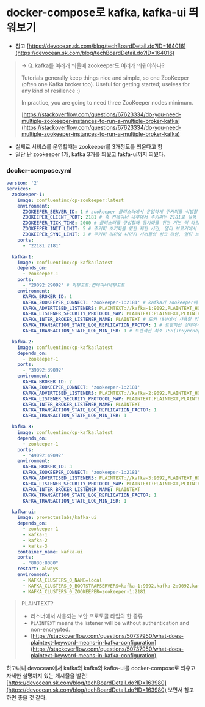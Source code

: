 # docker-compose로 kafka, kafka-ui 띄워보기

- 참고
[https://devocean.sk.com/blog/techBoardDetail.do?ID=164016](https://devocean.sk.com/blog/techBoardDetail.do?ID=164016)

>→ Q. kafka를 여러개 띄울때 zookeeper도 여러개 띄워야하나?
>
> Tutorials generally keep things nice and simple, so one ZooKeeper (often one Kafka broker too). Useful for getting started; useless for any kind of resilience :)
> 
> 
> In practice, you are going to need three ZooKeeper nodes minimum.
> 
> [https://stackoverflow.com/questions/67623334/do-you-need-multiple-zookeeper-instances-to-run-a-multiple-broker-kafka](https://stackoverflow.com/questions/67623334/do-you-need-multiple-zookeeper-instances-to-run-a-multiple-broker-kafka)
> 
- 실제로 서비스를 운영할때는 zookeeper를 3개정도를 띄운다고 함
- 일단 난 zookeeper 1개, kafka 3개를 띄웠고 fakfa-ui까지 띄웠다.

### docker-compose.yml

```yml
version: '2'
services:
  zookeeper-1:
    image: confluentinc/cp-zookeeper:latest
    environment:
      ZOOKEEPER_SERVER_ID: 1 # zookeeper 클러스터에서 유일하게 주키퍼를 식별할 아이디
      ZOOKEEPER_CLIENT_PORT: 2181 # 즉 컨테이너 내부에서 주키퍼는 2181로 실행
      ZOOKEEPER_TICK_TIME: 2000 # 클러스터를 구성할때 동기화를 위한 기본 틱 타임. 단위는 ms
      ZOOKEEPER_INIT_LIMIT: 5 # 주키퍼 초기화를 위한 제한 시간, 멀티 브로커에서 유효
      ZOOKEEPER_SYNC_LIMIT: 2 # 주키퍼 리더와 나머지 서버들의 싱크 타임, 멀티 브로커에서 유효 
    ports:
      - "22181:2181"

  kafka-1:
    image: confluentinc/cp-kafka:latest
    depends_on:
      - zookeeper-1
    ports:
      - "29092:29092" # 외부포트:컨테이너내부포트
    environment:
      KAFKA_BROKER_ID: 1
      KAFKA_ZOOKEEPER_CONNECT: 'zookeeper-1:2181' # kafka가 zookeeper에 커넥션하기 위한 대상
      KAFKA_ADVERTISED_LISTENERS: PLAINTEXT://kafka-1:9092,PLAINTEXT_HOST://localhost:29092 # 외부에서 접속하기 위한 리스너 설정
      KAFKA_LISTENER_SECURITY_PROTOCOL_MAP: PLAINTEXT:PLAINTEXT,PLAINTEXT_HOST:PLAINTEXT # 보안을 위한 프로토콜 매핑
      KAFKA_INTER_BROKER_LISTENER_NAME: PLAINTEXT # 도커 내부에서 사용할 리스너 이름을 지정
      KAFKA_TRANSACTION_STATE_LOG_REPLICATION_FACTOR: 1 # 트랜잭션 상태에서 복제 계수를 지정
      KAFKA_TRANSACTION_STATE_LOG_MIN_ISR: 1 # 트랜잭션 최소 ISR(InSyncReplicas 설정) 을 지정

  kafka-2:
    image: confluentinc/cp-kafka:latest
    depends_on:
      - zookeeper-1
    ports:
      - "39092:39092"
    environment:
      KAFKA_BROKER_ID: 2
      KAFKA_ZOOKEEPER_CONNECT: 'zookeeper-1:2181'
      KAFKA_ADVERTISED_LISTENERS: PLAINTEXT://kafka-2:9092,PLAINTEXT_HOST://localhost:39092
      KAFKA_LISTENER_SECURITY_PROTOCOL_MAP: PLAINTEXT:PLAINTEXT,PLAINTEXT_HOST:PLAINTEXT
      KAFKA_INTER_BROKER_LISTENER_NAME: PLAINTEXT
      KAFKA_TRANSACTION_STATE_LOG_REPLICATION_FACTOR: 1
      KAFKA_TRANSACTION_STATE_LOG_MIN_ISR: 1

  kafka-3:
    image: confluentinc/cp-kafka:latest
    depends_on:
      - zookeeper-1
    ports:
      - "49092:49092"
    environment:
      KAFKA_BROKER_ID: 3
      KAFKA_ZOOKEEPER_CONNECT: 'zookeeper-1:2181'
      KAFKA_ADVERTISED_LISTENERS: PLAINTEXT://kafka-3:9092,PLAINTEXT_HOST://localhost:49092
      KAFKA_LISTENER_SECURITY_PROTOCOL_MAP: PLAINTEXT:PLAINTEXT,PLAINTEXT_HOST:PLAINTEXT
      KAFKA_INTER_BROKER_LISTENER_NAME: PLAINTEXT
      KAFKA_TRANSACTION_STATE_LOG_REPLICATION_FACTOR: 1
      KAFKA_TRANSACTION_STATE_LOG_MIN_ISR: 1

  kafka-ui:
    image: provectuslabs/kafka-ui
    depends_on:
      - zookeeper-1
      - kafka-1
      - kafka-2
      - kafka-3
    container_name: kafka-ui
    ports:
      - "8080:8080"
    restart: always
    environment:
      - KAFKA_CLUSTERS_0_NAME=local
      - KAFKA_CLUSTERS_0_BOOTSTRAPSERVERS=kafka-1:9092,kafka-2:9092,kafka-3:9092
      - KAFKA_CLUSTERS_0_ZOOKEEPER=zookeeper-1:2181
```

> PLAINTEXT?
>   - 리스너에서 사용되는 보안 프로토콜 타입의 한 종류
>   - `PLAINTEXT` means the listener will be without authentication and non-encrypted.
>   - [https://stackoverflow.com/questions/50737950/what-does-plaintext-keyword-means-in-kafka-configuration](https://stackoverflow.com/questions/50737950/what-does-plaintext-keyword-means-in-kafka-configuration)


하고나니 devocean에서 kafka와 kafka와 kafka-ui를 docker-compose로 띄우고 자세한 설명까지 있는 게시물을 발견!
[https://devocean.sk.com/blog/techBoardDetail.do?ID=163980](https://devocean.sk.com/blog/techBoardDetail.do?ID=163980)
보면서 참고하면 좋을 것 같다.
